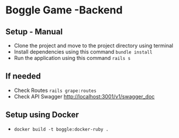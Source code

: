 # Boggle Game -Backend

## Setup - Manual

- Clone the project and move to the project directory using terminal
- Install dependencies using this command `bundle install`
- Run the application using this command `rails s`

## If needed
- Check Routes `rails grape:routes`
- Check API Swagger [http://localhost:3001/v1/swagger_doc](http://localhost:3001/v1/swagger_doc)

## Setup using Docker

- `docker build -t boggle:docker-ruby .`